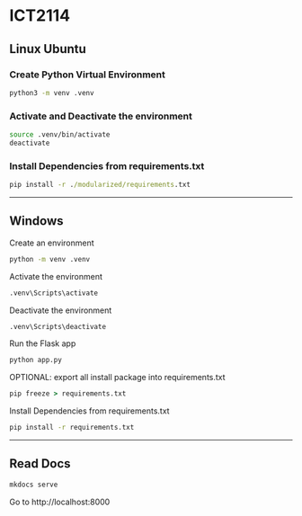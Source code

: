 # ICT2114

## Linux Ubuntu

### Create Python Virtual Environment

```bash
python3 -m venv .venv
```

### Activate and Deactivate the environment

```bash
source .venv/bin/activate
deactivate
```

### Install Dependencies from requirements.txt

```bat
pip install -r ./modularized/requirements.txt
```

------------------------------------------------------------------

## Windows


Create an environment

```bat
python -m venv .venv
```

Activate the environment

```bat
.venv\Scripts\activate
```

Deactivate the environment

```bat
.venv\Scripts\deactivate
```

Run the Flask app

```bat
python app.py
```

OPTIONAL: export all install package into requirements.txt

```bat
pip freeze > requirements.txt
```

Install Dependencies from requirements.txt

```bat
pip install -r requirements.txt
```
------------------------------------------------------------------

## Read Docs
```bash
mkdocs serve
```
Go to http://localhost:8000